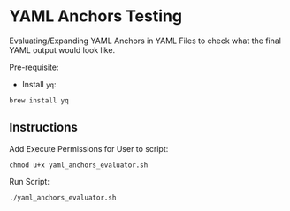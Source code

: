 # YAML Anchors Testing
Evaluating/Expanding YAML Anchors in YAML Files to check what the final YAML output would look like.

Pre-requisite:
- Install `yq`: 
```
brew install yq
``````

## Instructions
Add Execute Permissions for User to script:
```
chmod u+x yaml_anchors_evaluator.sh
```

Run Script:
```
./yaml_anchors_evaluator.sh
```